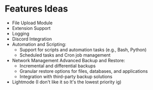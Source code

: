 # Features Ideas

- File Upload Module
- Extension Support
- Logging
- Discord Integration
- Automation and Scripting:
    - Support for scripts and automation tasks (e.g., Bash, Python)
    - Scheduled tasks and Cron job management
- Network Management
Advanced Backup and Restore:
    - Incremental and differential backups
    - Granular restore options for files, databases, and applications
    - Integration with third-party backup solutions
- Lightmode (I don't like it so It's the lowest priority ig)
